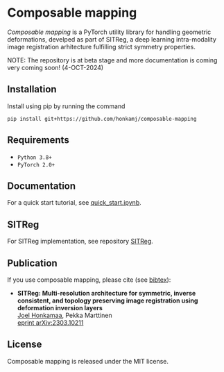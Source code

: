 # Composable mapping

*Composable mapping* is a PyTorch utility library for handling geometric deformations, develped as part of SITReg, a deep learning intra-modality image registration arhitecture fulfilling strict symmetry properties.

NOTE: The repository is at beta stage and more documentation is coming very coming soon! (4-OCT-2024)

## Installation

Install using pip by running the command

    pip install git+https://github.com/honkamj/composable-mapping

## Requirements

- `Python 3.8+`
- `PyTorch 2.0+`

## Documentation

For a quick start tutorial, see [quick_start.ipynb](tutorials/quick_start.ipynb).

## SITReg

For SITReg implementation, see repository [SITReg](https://github.com/honkamj/SITReg).

## Publication

If you use composable mapping, please cite (see [bibtex](citations.bib)):

- **SITReg: Multi-resolution architecture for symmetric, inverse consistent, and topology preserving image registration using deformation inversion layers**  
[Joel Honkamaa](https://github.com/honkamj), Pekka Marttinen  
[eprint arXiv:2303.10211](https://arxiv.org/abs/2303.10211)

## License

Composable mapping is released under the MIT license.
